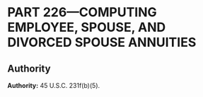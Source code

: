 # PART 226—COMPUTING EMPLOYEE, SPOUSE, AND DIVORCED SPOUSE ANNUITIES


## Authority

**Authority:** 45 U.S.C. 231f(b)(5).


